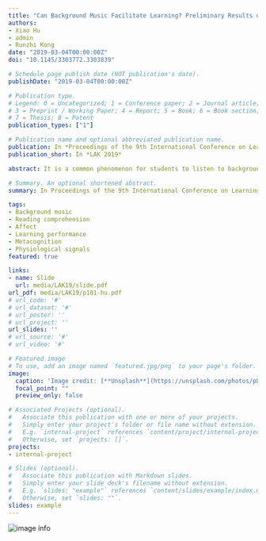 ```yaml
---
title: "Can Background Music Facilitate Learning? Preliminary Results on Reading Comprehension."
authors:
- Xiao Hu
- admin
- Runzhi Kong
date: "2019-03-04T00:00:00Z"
doi: "10.1145/3303772.3303839"

# Schedule page publish date (NOT publication's date).
publishDate: "2019-03-04T00:00:00Z"

# Publication type.
# Legend: 0 = Uncategorized; 1 = Conference paper; 2 = Journal article;
# 3 = Preprint / Working Paper; 4 = Report; 5 = Book; 6 = Book section;
# 7 = Thesis; 8 = Patent
publication_types: ["1"]

# Publication name and optional abbreviated publication name.
publication: In *Proceedings of the 9th International Conference on Learning Analytics & Knowledge (LAK 2019)*
publication_short: In *LAK 2019*

abstract: It is a common phenomenon for students to listen to background music while studying. However, there are mixed and inconclusive Kindings in the literature, leaving it unclear whether and in which circumstances background music can facilitate or hinder learning. This paper reports a study investigating the effects of Kive different types of background audio (four types of music and one environmental sound) on reading comprehension. An experiment was conducted with 33 graduate students, where a series of cognitive, metacognitive, affective variables and physiological signals were collected and analyzed. Preliminary results show that there were differences on these variables across different music types. This study contributes to the understanding and optimizing of background music for facilitating learning.

# Summary. An optional shortened abstract.
summary: In Proceedings of the 9th International Conference on Learning Analytics & Knowledge (LAK 2019).

tags:
- Background music
- Reading comprehension
- Affect
- Learning performance
- Metacognition
- Physiological signals
featured: true

links:
- name: Slide
  url: media/LAK19/slide.pdf
url_pdf: media/LAK19/p101-hu.pdf
# url_code: '#'
# url_dataset: '#'
# url_poster: ''
# url_project: ''
url_slides: ''
# url_source: '#'
# url_video: '#'

# Featured image
# To use, add an image named `featured.jpg/png` to your page's folder. 
image:
  caption: 'Image credit: [**Unsplash**](https://unsplash.com/photos/pLCdAaMFLTE)'
  focal_point: ""
  preview_only: false

# Associated Projects (optional).
#   Associate this publication with one or more of your projects.
#   Simply enter your project's folder or file name without extension.
#   E.g. `internal-project` references `content/project/internal-project/index.md`.
#   Otherwise, set `projects: []`.
projects:
- internal-project

# Slides (optional).
#   Associate this publication with Markdown slides.
#   Simply enter your slide deck's filename without extension.
#   E.g. `slides: "example"` references `content/slides/example/index.md`.
#   Otherwise, set `slides: ""`.
slides: example
---
```

![image info](media/LAK19/LAK19-experiment-design.png)

